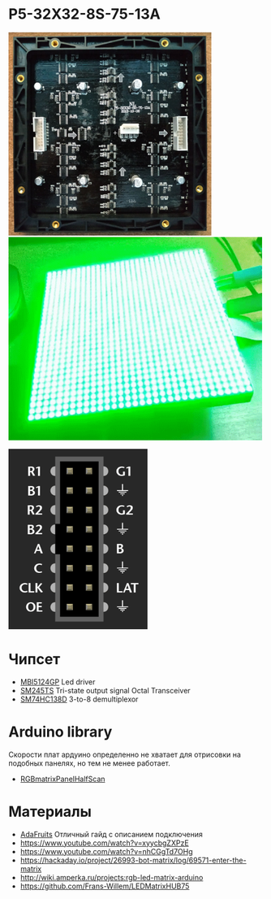 # P5-32X32-8S-75-13A

<img src=img/back.jpg height=400px /> <img src=img/v3.gif height=400px />

<img src=img/pinout.png />

# Чипсет

- [MBI5124GP](https://lcsc.com/product-detail/LED-Drivers_MBI-MBI5124GP-B_C256866.html) Led driver
- [SM245TS](https://lcsc.com/product-detail/74-Series_Shenzhen-Sunmoon-Micro-SM245TS_C93846.html) Tri-state output signal Octal Transceiver
- [SM74HC138D](https://lcsc.com/product-detail/74-Series_Shenzhen-Sunmoon-Micro-SM74HC138_C91436.html) 3-to-8 demultiplexor

# Arduino library

Скорости плат ардуино определенно не хватает для отрисовки на подобных панелях, но тем не менее работает.

- [RGBmatrixPanelHalfScan](/RGBmatrixPanelHalfScan)


# Материалы

- [AdaFruits](https://learn.adafruit.com/32x16-32x32-rgb-led-matrix?view=all) Отличный гайд с описанием подключения
- https://www.youtube.com/watch?v=xyycbgZXPzE
- https://www.youtube.com/watch?v=nhCGgTd7OHg
- https://hackaday.io/project/26993-bot-matrix/log/69571-enter-the-matrix 
- http://wiki.amperka.ru/projects:rgb-led-matrix-arduino
- https://github.com/Frans-Willem/LEDMatrixHUB75 
